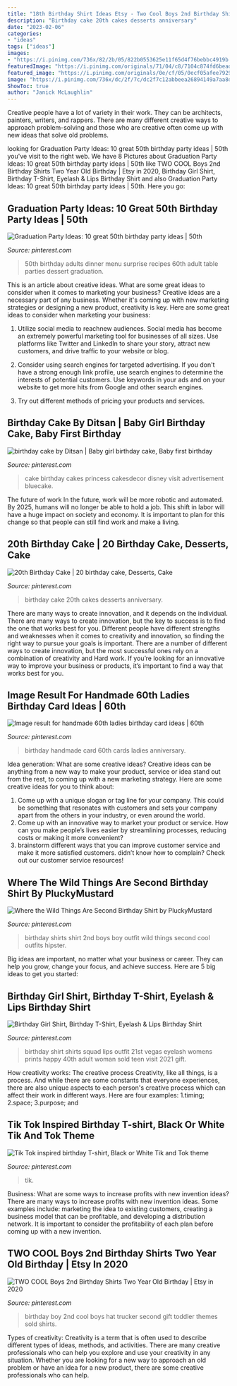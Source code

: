 ```yaml
---
title: "18th Birthday Shirt Ideas Etsy - Two Cool Boys 2nd Birthday Shirts Two Year Old Birthday"
description: "Birthday cake 20th cakes desserts anniversary"
date: "2023-02-06"
categories:
- "ideas"
tags: ["ideas"]
images:
- "https://i.pinimg.com/736x/82/2b/05/822b0553625e11f65d4f76bebbc4919b.jpg"
featuredImage: "https://i.pinimg.com/originals/71/04/c8/7104c874fd6bead393076a68e7efdbdf.jpg"
featured_image: "https://i.pinimg.com/originals/0e/cf/05/0ecf05afee792951d3b11d5b7dbecf76.jpg"
image: "https://i.pinimg.com/736x/dc/2f/7c/dc2f7c12abbeea26894149a7aa8d741f--th-birthday-party-surprise-birthday.jpg"
ShowToc: true
author: "Janick McLaughlin"
---
```



Creative people have a lot of variety in their work. They can be architects, painters, writers, and rappers. There are many different creative ways to approach problem-solving and those who are creative often come up with new ideas that solve old problems.

	

		
looking for Graduation Party Ideas: 10 great 50th birthday party ideas | 50th you've visit to the right web. We have 8 Pictures about Graduation Party Ideas: 10 great 50th birthday party ideas | 50th like TWO COOL Boys 2nd Birthday Shirts Two Year Old Birthday | Etsy in 2020, Birthday Girl Shirt, Birthday T-Shirt, Eyelash &amp; Lips Birthday Shirt and also Graduation Party Ideas: 10 great 50th birthday party ideas | 50th. Here you go:
		
    
## Graduation Party Ideas: 10 Great 50th Birthday Party Ideas | 50th

<img loading=lazy src="https://i.pinimg.com/736x/dc/2f/7c/dc2f7c12abbeea26894149a7aa8d741f--th-birthday-party-surprise-birthday.jpg" onerror="this.onerror=null;this.src='https://tse1.mm.bing.net/th?id=OIP.7OZWCn2u2Ern4ulQ850d4wHaFL&amp;pid=15.1';" alt="Graduation Party Ideas: 10 great 50th birthday party ideas | 50th">

_Source: pinterest.com_

>50th birthday adults dinner menu surprise recipes 60th adult table parties dessert graduation. 

	

This is an article about creative ideas. What are some great ideas to consider when it comes to marketing your business?
Creative ideas are a necessary part of any business. Whether it's coming up with new marketing strategies or designing a new product, creativity is key. Here are some great ideas to consider when marketing your business: 
1. Utilize social media to reachnew audiences. Social media has become an extremely powerful marketing tool for businesses of all sizes. Use platforms like Twitter and LinkedIn to share your story, attract new customers, and drive traffic to your website or blog. 

2. Consider using search engines for targeted advertising. If you don't have a strong enough link profile, use search engines to determine the interests of potential customers. Use keywords in your ads and on your website to get more hits from Google and other search engines. 

3. Try out different methods of pricing your products and services.

    
## Birthday Cake By Ditsan | Baby Girl Birthday Cake, Baby First Birthday

<img loading=lazy src="https://i.pinimg.com/736x/71/2a/e7/712ae72c4ae9ec6ec6a3d2707420c669.jpg" onerror="this.onerror=null;this.src='https://tse1.mm.bing.net/th?id=OIP.xLWZGZaj4BigzKybkVkqBgHaLH&amp;pid=15.1';" alt="birthday cake by Ditsan | Baby girl birthday cake, Baby first birthday">

_Source: pinterest.com_

>cake birthday cakes princess cakesdecor disney visit advertisement bluecake. 

	

The future of work
In the future, work will be more robotic and automated. By 2025, humans will no longer be able to hold a job. This shift in labor will have a huge impact on society and economy. It is important to plan for this change so that people can still find work and make a living.

    
## 20th Birthday Cake | 20 Birthday Cake, Desserts, Cake

<img loading=lazy src="https://i.pinimg.com/originals/71/04/c8/7104c874fd6bead393076a68e7efdbdf.jpg" onerror="this.onerror=null;this.src='https://tse3.mm.bing.net/th?id=OIP.8e_NcSTsycSNLgUVQph9LgHaJ6&amp;pid=15.1';" alt="20th Birthday Cake | 20 birthday cake, Desserts, Cake">

_Source: pinterest.com_

>birthday cake 20th cakes desserts anniversary. 

	

There are many ways to create innovation, and it depends on the individual.
There are many ways to create innovation, but the key to success is to find the one that works best for you. Different people have different strengths and weaknesses when it comes to creativity and innovation, so finding the right way to pursue your goals is important. There are a number of different ways to create innovation, but the most successful ones rely on a combination of creativity and Hard work. If you’re looking for an innovative way to improve your business or products, it’s important to find a way that works best for you.

    
## Image Result For Handmade 60th Ladies Birthday Card Ideas | 60th

<img loading=lazy src="https://i.pinimg.com/736x/8d/f5/43/8df543a21c03dfef3882244ec5b0359d.jpg" onerror="this.onerror=null;this.src='https://tse1.mm.bing.net/th?id=OIP.kb3yIyhSYzsczCzLdmvgFwHaIS&amp;pid=15.1';" alt="Image result for handmade 60th ladies birthday card ideas | 60th">

_Source: pinterest.com_

>birthday handmade card 60th cards ladies anniversary. 

	

Idea generation: What are some creative ideas?
Creative ideas can be anything from a new way to make your product, service or idea stand out from the rest, to coming up with a new marketing strategy. Here are some creative ideas for you to think about: 
1. Come up with a unique slogan or tag line for your company. This could be something that resonates with customers and sets your company apart from the others in your industry, or even around the world. 
2. Come up with an innovative way to market your product or service. How can you make people’s lives easier by streamlining processes, reducing costs or making it more convenient? 
3. brainstorm different ways that you can improve customer service and make it more satisfied customers. didn’t know how to complain? Check out our customer service resources! 

    
## Where The Wild Things Are Second Birthday Shirt By PluckyMustard

<img loading=lazy src="https://i.pinimg.com/736x/e8/21/6f/e8216f1bec1aa18d8470ede9038a0f23--mens-shirts-online-your-birthday.jpg" onerror="this.onerror=null;this.src='https://tse1.mm.bing.net/th?id=OIP.Xy0gINu1pdwrB9bqxUdAzgHaLH&amp;pid=15.1';" alt="Where the Wild Things Are Second Birthday Shirt by PluckyMustard">

_Source: pinterest.com_

>birthday shirts shirt 2nd boys boy outfit wild things second cool outfits hipster. 

	

Big ideas are important, no matter what your business or career. They can help you grow, change your focus, and achieve success. Here are 5 big ideas to get you started: 

    
## Birthday Girl Shirt, Birthday T-Shirt, Eyelash &amp; Lips Birthday Shirt

<img loading=lazy src="https://i.pinimg.com/736x/82/2b/05/822b0553625e11f65d4f76bebbc4919b.jpg" onerror="this.onerror=null;this.src='https://tse2.mm.bing.net/th?id=OIP._ln5yo7ntGK49tvRFSUDGgHaJ4&amp;pid=15.1';" alt="Birthday Girl Shirt, Birthday T-Shirt, Eyelash &amp; Lips Birthday Shirt">

_Source: pinterest.com_

>birthday shirt shirts squad lips outfit 21st vegas eyelash womens prints happy 40th adult woman sold teen visit 2021 gift. 

	

How creativity works: The creative process
Creativity, like all things, is a process. And while there are some constants that everyone experiences, there are also unique aspects to each person's creative process which can affect their work in different ways. Here are four examples: 1.timing; 2.space; 3.purpose; and 
    
## Tik Tok Inspired Birthday T-shirt, Black Or White Tik And Tok Theme

<img loading=lazy src="https://i.pinimg.com/736x/f3/07/40/f30740132b44af5d4a0b866c91d956da.jpg" onerror="this.onerror=null;this.src='https://tse2.mm.bing.net/th?id=OIP.iKELJPbgIHhiUFyiAXRvCQHaJ3&amp;pid=15.1';" alt="Tik Tok inspired birthday T-shirt, Black or White Tik and Tok theme">

_Source: pinterest.com_

>tik. 

	

Business: What are some ways to increase profits with new invention ideas?
There are many ways to increase profits with new invention ideas. Some examples include: marketing the idea to existing customers, creating a business model that can be profitable, and developing a distribution network. It is important to consider the profitability of each plan before coming up with a new invention.

    
## TWO COOL Boys 2nd Birthday Shirts Two Year Old Birthday | Etsy In 2020

<img loading=lazy src="https://i.pinimg.com/originals/0e/cf/05/0ecf05afee792951d3b11d5b7dbecf76.jpg" onerror="this.onerror=null;this.src='https://tse4.mm.bing.net/th?id=OIP.a1BhacRbFKp4i99rqIEl_AHaLG&amp;pid=15.1';" alt="TWO COOL Boys 2nd Birthday Shirts Two Year Old Birthday | Etsy in 2020">

_Source: pinterest.com_

>birthday boy 2nd cool boys hat trucker second gift toddler themes sold shirts. 

	

Types of creativity:
Creativity is a term that is often used to describe different types of ideas, methods, and activities. There are many creative professionals who can help you explore and use your creativity in any situation. Whether you are looking for a new way to approach an old problem or have an idea for a new product, there are some creative professionals who can help.

